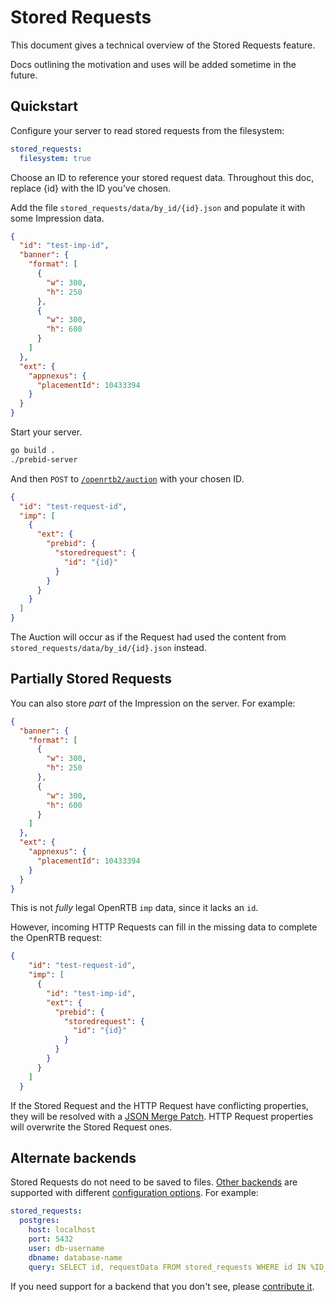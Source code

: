 # Stored Requests

This document gives a technical overview of the Stored Requests feature.

Docs outlining the motivation and uses will be added sometime in the future.

## Quickstart

Configure your server to read stored requests from the filesystem:

```yaml
stored_requests:
  filesystem: true
```

Choose an ID to reference your stored request data. Throughout this doc, replace {id} with the ID you've chosen.

Add the file `stored_requests/data/by_id/{id}.json` and populate it with some Impression data.

```json
{
  "id": "test-imp-id",
  "banner": {
    "format": [
      {
        "w": 300,
        "h": 250
      },
      {
        "w": 300,
        "h": 600
      }
    ]
  },
  "ext": {
    "appnexus": {
      "placementId": 10433394
    }
  }
}
```

Start your server.

```bash
go build .
./prebid-server
```

And then `POST` to [`/openrtb2/auction`](../endpoints/openrtb2/auction.md) with your chosen ID.

```json
{
  "id": "test-request-id",
  "imp": [
    {
      "ext": {
        "prebid": {
          "storedrequest": {
            "id": "{id}"
          }
        }
      }
    }
  ]
}
```

The Auction will occur as if the Request had used the content from `stored_requests/data/by_id/{id}.json` instead.

## Partially Stored Requests

You can also store _part_ of the Impression on the server. For example:

```json
{
  "banner": {
    "format": [
      {
        "w": 300,
        "h": 250
      },
      {
        "w": 300,
        "h": 600
      }
    ]
  },
  "ext": {
    "appnexus": {
      "placementId": 10433394
    }
  }
}
```

This is not _fully_ legal OpenRTB `imp` data, since it lacks an `id`.

However, incoming HTTP Requests can fill in the missing data to complete the OpenRTB request:

```json
{
    "id": "test-request-id",
    "imp": [
      {
        "id": "test-imp-id",
        "ext": {
          "prebid": {
            "storedrequest": {
              "id": "{id}"
            }
          }
        }
      }
    ]
  }
```

If the Stored Request and the HTTP Request have conflicting properties,
they will be resolved with a [JSON Merge Patch](https://tools.ietf.org/html/rfc7386).
HTTP Request properties will overwrite the Stored Request ones.

## Alternate backends

Stored Requests do not need to be saved to files. [Other backends](../../openrtb2_config/) are supported
with different [configuration options](configuration.yaml). For example:

```yaml
stored_requests:
  postgres:
    host: localhost
    port: 5432
    user: db-username
    dbname: database-name
    query: SELECT id, requestData FROM stored_requests WHERE id IN %ID_LIST%;
```

If you need support for a backend that you don't see, please [contribute it](contributing.md).
